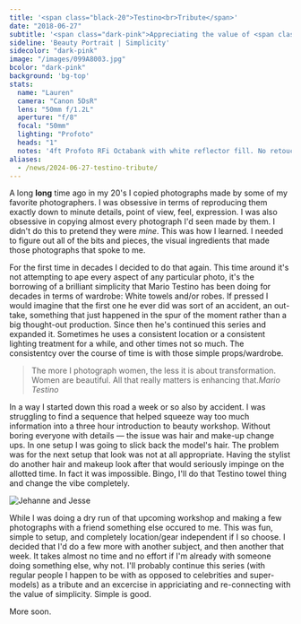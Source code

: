 ```yaml
---
title: '<span class="black-20">Testino<br>Tribute</span>'
date: "2018-06-27"
subtitle: '<span class="dark-pink">Appreciating the value of <span class="fw7">simplicity.</span></span>'
sideline: 'Beauty Portrait | Simplicity'
sidecolor: "dark-pink"
image: "/images/099A8003.jpg"
bcolor: "dark-pink"
background: 'bg-top'
stats:
  name: "Lauren"
  camera: "Canon 5DsR"
  lens: "50mm f/1.2L"
  aperture: "f/8"
  focal: "50mm"
  lighting: "Profoto"
  heads: "1"
  notes: '4ft Profoto RFi Octabank with white reflector fill. No retouch, black and white conversion is as close as I can get to Ilford XP2 Super with digital, a favorite of mine with portraits.'
aliases:
  - /news/2024-06-27-testino-tribute/
---
```


A long **long** time ago in my 20's I copied photographs made by some of my favorite photographers. I was obsessive in terms of reproducing them exactly down to minute details, point of view, feel, expression. I was also obsessive in copying almost every photograph I'd seen made by them. I didn't do this to pretend they were *mine*. This was how I learned. I needed to figure out all of the bits and pieces, the visual ingredients that made those photographs that spoke to me.

For the first time in decades I decided to do that again. This time around it's not attempting to ape every aspect of any particular photo, it's the borrowing of a brilliant simplicity that Mario Testino has been doing for decades in terms of wardrobe: White towels and/or robes. If pressed I would imagine that the first one he ever did was sort of an accident, an out-take, something that just happened in the spur of the moment rather than a big thought-out production. Since then he's continued this series and expanded it. Sometimes he uses a consistent location or a consistent lighting treatment for a while, and other times not so much. The consistentcy over the course of time is with those simple props/wardrobe.

>The more I photograph women, the less it is about transformation. Women are beautiful. All that really matters is enhancing that.<cite>Mario Testino</cite>

In a way I started down this road a week or so also by accident. I was struggling to find a sequence that helped squeeze way too much information into a three hour introduction to beauty workshop. Without boring everyone with details &mdash; the issue was hair and make-up change ups. In one setup I was going to slick back the model's hair. The problem was for the next setup that look was not at all appropriate. Having the stylist do another hair and makeup look after that would seriously impinge on the allotted time. In fact it was impossible. Bingo, I'll do that Testino towel thing and change the vibe completely.

![Jehanne and Jesse](/images/099A8058.jpg)

While I was doing a dry run of that upcoming workshop and making a few photographs with a friend something else occured to me. This was fun, simple to setup, and completely location/gear independent if I so choose. I decided that I'd do a few more with another subject, and then another that week. It takes almost no time and no effort if I'm already with someone doing something else, why not. I'll probably continue this series (with regular people I happen to be with as opposed to celebrities and super-models) as a tribute and an excercise in appriciating and re-connecting with the value of simplicity. Simple is good.

More soon.